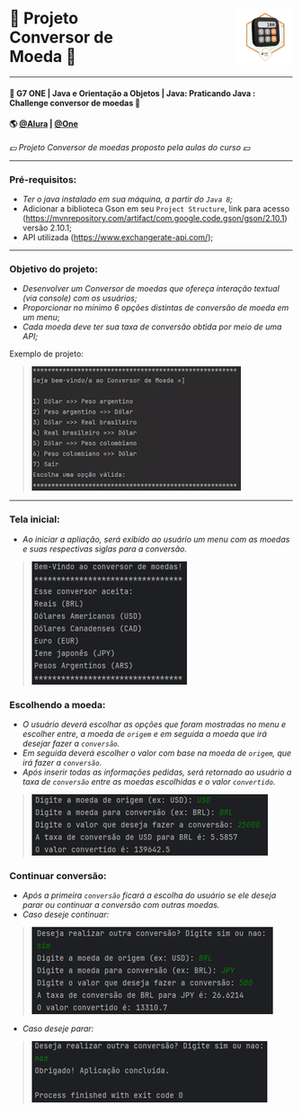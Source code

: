 <h1 style="display: flex; align-items: center;">
    💱 Projeto Conversor de Moeda 💱
    <img src="src/assets/Badge-Conversor.png" style="margin-left: 200px; width: 100px;">
</h1>

---
#### 🚩 G7 ONE | Java e Orientação a Objetos | Java: Praticando Java : Challenge conversor de moedas 🚩
#### 🌎 [@Alura](https://www.alura.com.br/) | [@One](https://www.oracle.com/br/)<br>

*💵 Projeto Conversor de moedas proposto pela aulas do curso 💵*

---
### Pré-requisitos:
 - _Ter o java instalado em sua máquina, a partir do `Java 8`;_
 - Adicionar a biblioteca Gson em seu `Project Structure`, link para acesso (https://mvnrepository.com/artifact/com.google.code.gson/gson/2.10.1) versão 2.10.1;
 - API utilizada (https://www.exchangerate-api.com/);

---
### Objetivo do projeto:
 - _Desenvolver um Conversor de moedas que ofereça interação textual (via console) com os usuários;_
 - _Proporcionar no mínimo 6 opções distintas de conversão de moeda em um menu_;
 - _Cada moeda deve ter sua taxa de conversão obtida por meio de uma API;_

Exemplo de projeto:
> <img src="src/assets/imagemDoDesafio.png">

---
### Tela inicial:
- _Ao iniciar a apliação, será exibido ao usuário um menu com as moedas e suas respectivas siglas para a conversão._

> <img src="src/assets/telaInicial.png">

### Escolhendo a moeda:
- _O usuário deverá escolhar as opções que foram mostradas no menu e escolher entre, a moeda de `origem` e em seguida a moeda que irá desejar fazer a `conversão`._
- _Em seguida deverá escolher o valor com base na moeda de `origem`, que irá fazer a `conversão`._
- _Após inserir todas as informações pedidas, será retornado ao usuário a taxa de `conversão` entre as moedas escolhidas e o valor `convertido`._

> <img src="src/assets/conversao.png">

### Continuar conversão:
- _Após a primeira `conversão` ficará a escolha do usuário se ele deseja parar ou continuar a conversão com outras moedas._
- _Caso deseje continuar:_
> <img src="src/assets/continuando.png">

- _Caso deseje parar:_
> <img src="src/assets/nao.png">
